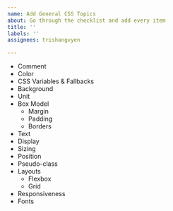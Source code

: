 ```yaml
---
name: Add General CSS Topics
about: Go through the checklist and add every item
title: ''
labels: ''
assignees: trishangvyen

---
```


- Comment
- Color
- CSS Variables & Fallbacks
- Background
- Unit
- Box Model
     - Margin
     - Padding
     - Borders
- Text
- Display
- Sizing
- Position
- Pseudo-class
- Layouts
     - Flexbox
     - Grid
- Responsiveness
- Fonts
